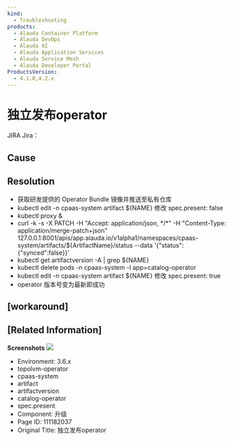 ```yaml
---
kind:
  - Troubleshooting
products:
  - Alauda Container Platform
  - Alauda DevOps
  - Alauda AI
  - Alauda Application Services
  - Alauda Service Mesh
  - Alauda Developer Portal
ProductsVersion:
  - 4.1.0,4.2.x
---
```

<!-- A type of document that involves encountering a fault, diagnosing it, performing root cause analysis, and providing solutions. -->

# 独立发布operator

JIRA Jira：

## Cause

## Resolution
- 获取研发提供的 Operator Bundle 镜像并推送至私有仓库
- kubectl edit -n cpaas-system artifact ${NAME} 修改 spec.present: false
- kubectl proxy &
- curl -k -s -X PATCH -H "Accept: application/json, \*/\*" -H "Content-Type: application/merge-patch+json" 127.0.0.1:8001/apis/app.alauda.io/v1alpha1/namespaces/cpaas-system/artifacts/${ArtifactName}/status --data '{"status":{"synced":false}}'
- kubectl get artifactversion -A | grep ${NAME}
- kubectl delete pods -n cpaas-system -l app=catalog-operator
- kubectl edit -n cpaas-system artifact ${NAME} 修改 spec.present: true
- operator 版本号变为最新即成功

## [workaround]

## [Related Information]
**Screenshots**
![](https://new-int.alauda.cn/console-platform/docs/img/11operatorskiprange.png)
- Environment: 3.6.x
- topolvm-operator
- cpaas-system
- artifact
- artifactversion
- catalog-operator
- spec.present
- Component: 升级
- Page ID: 111182037
- Original Title: 独立发布operator

